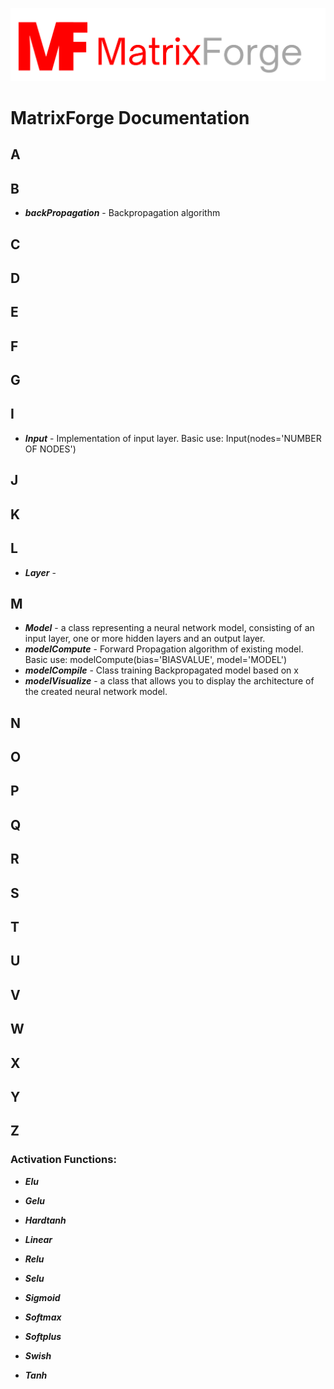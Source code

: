 [![Alt text](/branding/logo1.png "Optional title")](https://github.com/Kacperaan/matrixforge)
 
# MatrixForge Documentation

## A
## B
- ***backPropagation*** - Backpropagation algorithm
## C
## D
## E
## F
## G
## I
- ***Input*** - Implementation of input layer. Basic use: Input(nodes='NUMBER OF NODES')
## J
## K
## L
- ***Layer*** - 
## M
- ***Model*** - a class representing a neural network model, consisting of an input layer, one or more hidden layers and an output layer.
- ***modelCompute*** - Forward Propagation algorithm of existing model. Basic use: modelCompute(bias='BIASVALUE', model='MODEL')
- ***modelCompile*** - Class training Backpropagated model based on x
- ***modelVisualize*** - a class that allows you to display the architecture of the created neural network model.
## N
## O
## P
## Q
## R
## S
## T
## U
## V
## W
## X
## Y
## Z

### Activation Functions:

- ***Elu***

- ***Gelu***

- ***Hardtanh***

- ***Linear***

- ***Relu***

- ***Selu***

- ***Sigmoid***

- ***Softmax***

- ***Softplus***

- ***Swish***

- ***Tanh***
